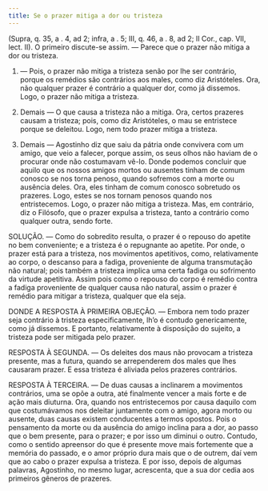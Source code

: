 ```yaml
---
title: Se o prazer mitiga a dor ou tristeza
---
```


(Supra, q. 35, a . 4, ad 2; infra, a . 5; III, q. 46, a . 8, ad 2; II Cor., cap. VII, lect. II).
  O primeiro discute-se assim. — Parece que o prazer não mitiga a dor ou tristeza.  

1. — Pois, o prazer não mitiga a tristeza senão por lhe ser contrário, porque os remédios são contrários aos males, como diz Aristóteles. Ora, não qualquer prazer é contrário a qualquer dor, como já dissemos. Logo, o prazer não mitiga a tristeza.  

2. Demais — O que causa a tristeza não a mitiga. Ora, certos prazeres causam a tristeza; pois, como diz Aristóteles, o mau se entristece porque se deleitou. Logo, nem todo prazer mitiga a tristeza.  

3. Demais — Agostinho diz que saiu da pátria onde convivera com um amigo, que veio a falecer, porque assim, os seus olhos não haviam de o procurar onde não costumavam vê-lo. Donde podemos concluir que aquilo que os nossos amigos mortos ou ausentes tinham de comum conosco se nos torna penoso, quando sofremos com a morte ou ausência deles. Ora, eles tinham de comum conosco sobretudo os prazeres. Logo, estes se nos tornam penosos quando nos entristecemos. Logo, o prazer não mitiga a tristeza.  Mas, em contrário, diz o Filósofo, que o prazer expulsa a tristeza, tanto a contrário como qualquer outra, sendo forte.  

SOLUÇÃO. — Como do sobredito resulta, o prazer é o repouso do apetite no bem conveniente; e a tristeza é o repugnante ao apetite. Por onde, o prazer está para a tristeza, nos movimentos apetitivos, como, relativamente ao corpo, o descanso para a fadiga, proveniente de alguma transmutação não natural; pois também a tristeza implica uma certa fadiga ou sofrimento da virtude apetitiva. Assim pois como o repouso do corpo é remédio contra a fadiga proveniente de qualquer causa não natural, assim o prazer é remédio para mitigar a tristeza, qualquer que ela seja.  

DONDE A RESPOSTA À PRIMEIRA OBJEÇÃO. — Embora nem todo prazer seja contrário à tristeza especificamente, lh’o é contudo genericamente, como já dissemos. E portanto, relativamente à disposição do sujeito, a tristeza pode ser mitigada pelo prazer.  

RESPOSTA À SEGUNDA. — Os deleites dos maus não provocam a tristeza presente, mas a futura, quando se arrependerem dos males que lhes causaram prazer. E essa tristeza é aliviada pelos prazeres contrários.  

RESPOSTA À TERCEIRA. — De duas causas a inclinarem a movimentos contrários, uma se opõe a outra, até finalmente vencer a mais forte e de ação mais diuturna. Ora, quando nos entristecemos por causa daquilo com que costumávamos nos deleitar juntamente com o amigo, agora morto ou ausente, duas causas existem conducentes a termos opostos. Pois o pensamento da morte ou da ausência do amigo inclina para a dor, ao passo que o bem presente, para o prazer; e por isso um diminui o outro. Contudo, como o sentido apreensor do que é presente move mais fortemente que a memória do passado, e o amor próprio dura mais que o de outrem, daí vem que ao cabo o prazer expulsa a tristeza. E por isso, depois de algumas palavras, Agostinho, no mesmo lugar, acrescenta, que a sua dor cedia aos primeiros gêneros de prazeres.